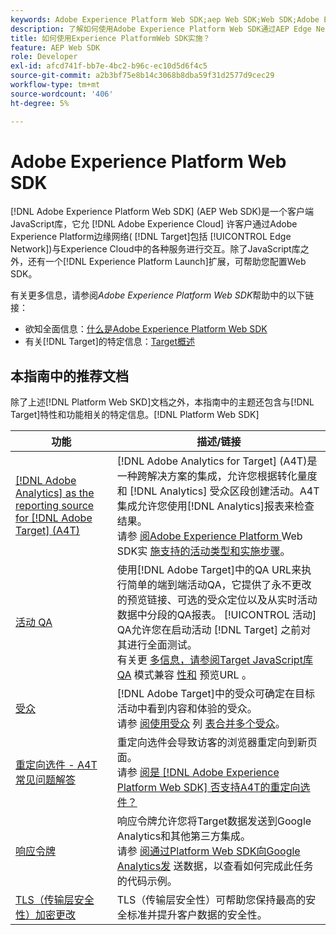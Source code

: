 ```yaml
---
keywords: Adobe Experience Platform Web SDK;aep Web SDK;Web SDK;Adobe Experience Cloud；平台边缘网络；Adobe Experience Platform边缘网络；边缘网络；aep边缘网络
description: 了解如何使用Adobe Experience Platform Web SDK通过AEP Edge Network与Adobe Experience Cloud中的各种服务进行交互。
title: 如何使用Experience PlatformWeb SDK实施？
feature: AEP Web SDK
role: Developer
exl-id: afcd741f-bb7e-4bc2-b96c-ec10d5d6f4c5
source-git-commit: a2b3bf75e8b14c3068b8dba59f31d2577d9cec29
workflow-type: tm+mt
source-wordcount: '406'
ht-degree: 5%

---
```


# Adobe Experience Platform Web SDK

[!DNL Adobe Experience Platform Web SDK] (AEP Web SDK)是一个客户端JavaScript库，它允 [!DNL Adobe Experience Cloud] 许客户通过Adobe Experience Platform边缘网络( [!DNL Target]包括 [!UICONTROL  Edge Network])与Experience Cloud中的各种服务进行交互。除了JavaScript库之外，还有一个[!DNL Experience Platform Launch]扩展，可帮助您配置Web SDK。

有关更多信息，请参阅&#x200B;*Adobe Experience Platform Web SDK*&#x200B;帮助中的以下链接：

* 欲知全面信息：[什么是Adobe Experience Platform Web SDK](https://experienceleague.adobe.com/docs/experience-platform/edge/home.html)
* 有关[!DNL Target]的特定信息：[Target概述](https://experienceleague.adobe.com/docs/experience-platform/edge/personalization/adobe-target/target-overview.html)

## 本指南中的推荐文档

除了上述[!DNL Platform Web SKD]文档之外，本指南中的主题还包含与[!DNL Target]特性和功能相关的特定信息。[!DNL Platform Web SDK]

| 功能 | 描述/链接 |
| --- | --- |
| [[!DNL Adobe Analytics] as the reporting source for [!DNL Adobe Target] (A4T)](/help/c-integrating-target-with-mac/a4t/a4t.md) | [!DNL Adobe Analytics for Target] (A4T)是一种跨解决方案的集成，允许您根据转化量度和 [!DNL Analytics] 受众区段创建活动。A4T集成允许您使用[!DNL Analytics]报表来检查结果。<br>请参 [阅Adobe Experience Platform ](/help/c-integrating-target-with-mac/a4t/a4t.md#section_F487896214BF4803AF78C552EF1669AA) Web SDK实 [施支持的活动类型和实施步骤](/help/c-integrating-target-with-mac/a4t/a4timplementation.md#platform)。 |
| [活动 QA](/help/c-activities/c-activity-qa/activity-qa.md) | 使用[!DNL Adobe Target]中的QA URL来执行简单的端到端活动QA，它提供了永不更改的预览链接、可选的受众定位以及从实时活动数据中分段的QA报表。 [!UICONTROL 活动] QA允许您在启动活动 [!DNL Target] 之前对其进行全面测试。<br>有关更 [多信息，请参阅Target JavaScript库QA](/help/c-activities/c-activity-qa/activity-qa.md#compatibility) 模式兼容 [性和](/help/c-activities/c-activity-qa/activity-qa.md#preview) 预览URL 。 |
| [受众](/help/c-target/target.md) | [!DNL Adobe Target]中的受众可确定在目标活动中看到内容和体验的受众。<br>请参 [阅使用受众](/help/c-target/c-audiences/audiences.md#use-list) 列 [表合并多个受众](/help/c-target/combining-multiple-audiences.md)。 |
| [重定向选件 - A4T 常见问题解答](/help/c-integrating-target-with-mac/a4t/r-a4t-faq/a4t-faq-redirect-offers.md) | 重定向选件会导致访客的浏览器重定向到新页面。<br>请参 [阅是 [!DNL Adobe Experience Platform Web SDK] 否支持A4T的重定向选件？](/help/c-integrating-target-with-mac/a4t/r-a4t-faq/a4t-faq-redirect-offers.md#platform) |
| [响应令牌](/help/administrating-target/response-tokens.md) | 响应令牌允许您将Target数据发送到Google Analytics和其他第三方集成。<br>请参 [阅通过Platform Web SDK向Google Analytics发](/help/administrating-target/response-tokens.md#platform-web-sdk) 送数据，以查看如何完成此任务的代码示例。 |
| [TLS（传输层安全性）加密更改](/help/c-implementing-target/c-considerations-before-you-implement-target/tls-transport-layer-security-encryption.md) | TLS（传输层安全性）可帮助您保持最高的安全标准并提升客户数据的安全性。 |
